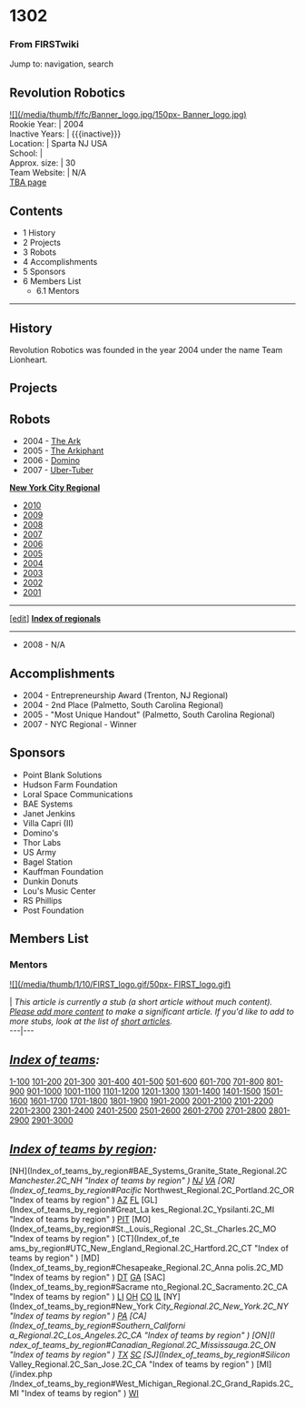 # 1302

### From FIRSTwiki

Jump to: navigation, search

Revolution Robotics  
---  
[![](/media/thumb/f/fc/Banner_logo.jpg/150px-
Banner_logo.jpg)](Image:Banner_logo.jpg "" )  
Rookie Year: | 2004  
Inactive Years: | {{{inactive}}}  
Location: | Sparta NJ USA  
School: |  
Approx. size: | 30  
Team Website: | N/A  
[TBA page](http://www.thebluealliance.net/tbatv/team.php?team=1302
"http://www.thebluealliance.net/tbatv/team.php?team=1302" )  
  
  

  

## Contents

  * 1 History
  * 2 Projects
  * 3 Robots
  * 4 Accomplishments
  * 5 Sponsors
  * 6 Members List
    * 6.1 Mentors  
---  
  

## History

Revolution Robotics was founded in the year 2004 under the name Team
Lionheart.


## Projects


## Robots

  * 2004 - [The Ark](/index.php?title=The_Ark_%281302%29&action=edit "The Ark \(1302\)" )
  * 2005 - [The Arkiphant](/index.php?title=The_Arkiphant_%281302%29&action=edit "The Arkiphant \(1302\)" )
  * 2006 - [Domino](/index.php?title=Domino_%281302%29&action=edit "Domino \(1302\)" )
  * 2007 - [Uber-Tuber](/index.php?title=Uber_Tuber_%281302%29&action=edit "Uber Tuber \(1302\)" )

**[New York City Regional](New_York_City_Regional "New York City Regional" )**

  * [2010](/index.php?title=New_York_City_Regional_%282010%29&action=edit "New York City Regional \(2010\)" )
  * [2009](/index.php?title=New_York_City_Regional_%282009%29&action=edit "New York City Regional \(2009\)" )
  * [2008](/index.php?title=New_York_City_Regional_%282008%29&action=edit "New York City Regional \(2008\)" )
  * [2007](New_York_City_Regional_%282007%29 "New York City Regional \(2007\)" )
  * [2006](New_York_City_Regional_%282006%29 "New York City Regional \(2006\)" )
  * [2005](New_York_City_Regional_%282005%29 "New York City Regional \(2005\)" )
  * [2004](New_York_City_Regional_%282004%29 "New York City Regional \(2004\)" )
  * [2003](New_York_City_Regional_%282003%29 "New York City Regional \(2003\)" )
  * [2002](New_York_City_Regional_%282002%29 "New York City Regional \(2002\)" )
  * [2001](New_York_City_Regional_%282001%29 "New York City Regional \(2001\)" )

* * *

[[edit](Template:New_York_City_Regional_toc "Template:New York City
Regional toc" )] **[Index of regionals](Index_of_regionals "Index
of regionals" )**  
  
---  
  
  * 2008 - N/A 


## Accomplishments

  * 2004 - Entrepreneurship Award (Trenton, NJ Regional) 
  * 2004 - 2nd Place (Palmetto, South Carolina Regional) 
  * 2005 - "Most Unique Handout" (Palmetto, South Carolina Regional) 
  * 2007 - NYC Regional - Winner 


## Sponsors

  * Point Blank Solutions 
  * Hudson Farm Foundation 
  * Loral Space Communications 
  * BAE Systems 
  * Janet Jenkins 
  * Villa Capri (II) 
  * Domino's 
  * Thor Labs 
  * US Army 
  * Bagel Station 
  * Kauffman Foundation 
  * Dunkin Donuts 
  * Lou's Music Center 
  * RS Phillips 
  * Post Foundation 


## Members List


### Mentors

[![](/media/thumb/1/10/FIRST_logo.gif/50px-
FIRST_logo.gif)](Image:FIRST_logo.gif "" )

|  _This article is currently a stub (a short article without much content).
[Please add more
content](http://www.firstwiki.net/index.php?title=1302&action=edit
"http://www.firstwiki.net/index.php?title=1302&action=edit" ) to make a
significant article. If you'd like to add to more stubs, look at the list of
[short articles](Special:Shortpages "Special:Shortpages" )._  
---|---  
  
  

_[Index of teams](Index_of_teams "Index of teams" ):_  
---  
  
[1-100](Index_of_teams#1-100 "Index of teams" )
[101-200](Index_of_teams#101-200 "Index of teams" )
[201-300](Index_of_teams#201-300 "Index of teams" )
[301-400](Index_of_teams#301-400 "Index of teams" )
[401-500](Index_of_teams#401-500 "Index of teams" )
[501-600](Index_of_teams#501-600 "Index of teams" )
[601-700](Index_of_teams#601-700 "Index of teams" )
[701-800](Index_of_teams#701-800 "Index of teams" )
[801-900](Index_of_teams#801-900 "Index of teams" )
[901-1000](Index_of_teams#901-1000 "Index of teams" )
[1001-1100](Index_of_teams#1001-1100 "Index of teams" )
[1101-1200](Index_of_teams#1101-1200 "Index of teams" )
[1201-1300](Index_of_teams#1201-1300 "Index of teams" )
[1301-1400](Index_of_teams#1301-1400 "Index of teams" )
[1401-1500](Index_of_teams#1401-1500 "Index of teams" )
[1501-1600](Index_of_teams#1501-1600 "Index of teams" )
[1601-1700](Index_of_teams#1601-1700 "Index of teams" )
[1701-1800](Index_of_teams#1701-1800 "Index of teams" )
[1801-1900](Index_of_teams#1801-1900 "Index of teams" )
[1901-2000](Index_of_teams#1901-2000 "Index of teams" )
[2001-2100](Index_of_teams#2001-2100 "Index of teams" )
[2101-2200](Index_of_teams#2101-2200 "Index of teams" )
[2201-2300](Index_of_teams#2201-2300 "Index of teams" )
[2301-2400](Index_of_teams#2301-2400 "Index of teams" )
[2401-2500](Index_of_teams#2401-2500 "Index of teams" )
[2501-2600](Index_of_teams#2501-2600 "Index of teams" )
[2601-2700](Index_of_teams#2601-2700 "Index of teams" )
[2701-2800](Index_of_teams#2701-2800 "Index of teams" )
[2801-2900](Index_of_teams#2801-2900 "Index of teams" )
[2901-3000](Index_of_teams#2901-3000 "Index of teams" )  
  
_[Index of teams by region](Index_of_teams_by_region "Index of
teams by region" ):_  
---  
  
[NH](Index_of_teams_by_region#BAE_Systems_Granite_State_Regional.2C
_Manchester.2C_NH "Index of teams by region" )
[NJ](Index_of_teams_by_region#New_Jersey_Regional.2C_Trenton.2C_NJ
"Index of teams by region" )
[VA](Index_of_teams_by_region#NASA.2FVCU_Regional.2C_Richmond.2C_VA
"Index of teams by region" ) [OR](Index_of_teams_by_region#Pacific_
Northwest_Regional.2C_Portland.2C_OR "Index of teams by region" )
[AZ](Index_of_teams_by_region#Arizona_Regional.2C_Phoenix.2C_AZ
"Index of teams by region" )
[FL](Index_of_teams_by_region#Florida_Regional.2C_Orlando.2C_FL
"Index of teams by region" ) [GL](Index_of_teams_by_region#Great_La
kes_Regional.2C_Ypsilanti.2C_MI "Index of teams by region" ) [PIT](
Index_of_teams_by_region#Pittsburgh_Regional.2C_Pittsburgh.2C_PA "Index of
teams by region" ) [MO](Index_of_teams_by_region#St._Louis_Regional
.2C_St._Charles.2C_MO "Index of teams by region" ) [CT](Index_of_te
ams_by_region#UTC_New_England_Regional.2C_Hartford.2C_CT "Index of teams by
region" ) [MD](Index_of_teams_by_region#Chesapeake_Regional.2C_Anna
polis.2C_MD "Index of teams by region" )
[DT](Index_of_teams_by_region#Detroit_Regional.2C_Detroit.2C_MI
"Index of teams by region" )
[GA](Index_of_teams_by_region#Peachtree_Regional.2C_Duluth.2C_GA
"Index of teams by region" ) [SAC](Index_of_teams_by_region#Sacrame
nto_Regional.2C_Sacramento.2C_CA "Index of teams by region" ) [LI](
Index_of_teams_by_region#SBPLI_Long_Island_Regional.2C_Brentwood.2C_NY "Index
of teams by region" )
[OH](Index_of_teams_by_region#Buckeye_Regional.2C_Cleveland.2C_OH
"Index of teams by region" )
[CO](Index_of_teams_by_region#Colorado_Regional.2C_Denver.2C_CO
"Index of teams by region" )
[IL](Index_of_teams_by_region#Midwest_Regional.2C_Evanston.2C_IL
"Index of teams by region" ) [NY](Index_of_teams_by_region#New_York
_City_Regional.2C_New_York.2C_NY "Index of teams by region" ) [PA](
Index_of_teams_by_region#Philadelphia_Regional.2C_Philadelphia.2C_PA "Index of
teams by region" ) [CA](Index_of_teams_by_region#Southern_Californi
a_Regional.2C_Los_Angeles.2C_CA "Index of teams by region" ) [ON](I
ndex_of_teams_by_region#Canadian_Regional.2C_Mississauga.2C_ON "Index of teams
by region" )
[TX](Index_of_teams_by_region#Lone_Star_Regional.2C_Houston.2C_TX
"Index of teams by region" )
[SC](Index_of_teams_by_region#Palmetto_Regional.2C_Columbia.2C_SC
"Index of teams by region" ) [SJ](Index_of_teams_by_region#Silicon_
Valley_Regional.2C_San_Jose.2C_CA "Index of teams by region" ) [MI](/index.php
/Index_of_teams_by_region#West_Michigan_Regional.2C_Grand_Rapids.2C_MI "Index
of teams by region" )
[WI](Index_of_teams_by_region#Wisconsin_Regional.2C_Milwaukee.2C_WI
"Index of teams by region" )  
  
